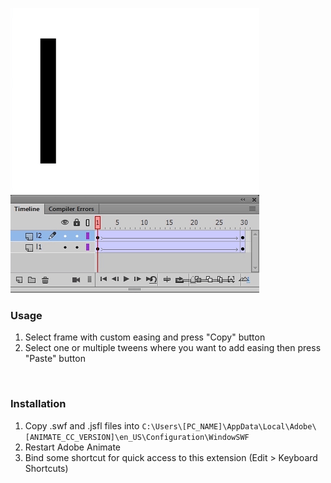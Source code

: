 ![preview](https://github.com/tpkn/clone-easing/blob/master/preview.gif)


### Usage
1. Select frame with custom easing and press "Copy" button
2. Select one or multiple tweens where you want to add easing then press "Paste" button
<br />



### Installation
1. Copy .swf and .jsfl files into `C:\Users\[PC_NAME]\AppData\Local\Adobe\[ANIMATE_CC_VERSION]\en_US\Configuration\WindowSWF`
2. Restart Adobe Animate
3. Bind some shortcut for quick access to this extension (Edit > Keyboard Shortcuts)
